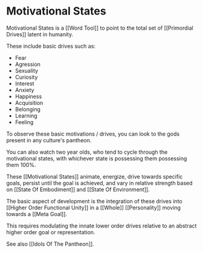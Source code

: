 # Motivational States

Motivational States is a [[Word Tool]] to point to the total set of [[Primordial Drives]] latent in humanity. 

These include basic drives such as: 

- Fear  
- Agression  
- Sexuality  
- Curiosity 
- Interest  
- Anxiety  
- Happiness  
- Acquisition 
- Belonging    
- Learning  
- Feeling  

To observe these basic motivations / drives, you can look to the gods present in any culture's pantheon. 

You can also watch two year olds, who tend to cycle through the motivational states, with whichever state is possessing them possessing them 100%. 

These [[Motivational States]] animate, energize, drive towards specific goals, persist until the goal is achieved, and vary in relative strength based on [[State Of Embodiment]] and [[State Of Environment]].  

The basic aspect of development is the integration of these drives into [[Higher Order Functional Unity]] in a [[Whole]] [[Personality]] moving towards a [[Meta Goal]].  

This requires modulating the innate lower order drives relative to an abstract higher order goal or representation. 

See also [[Idols Of The Pantheon]]. 